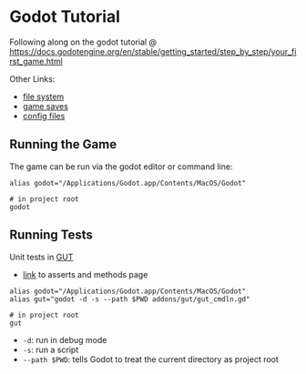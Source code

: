 # Godot Tutorial

Following along on the godot tutorial @
https://docs.godotengine.org/en/stable/getting_started/step_by_step/your_first_game.html

Other Links:

 - [file system](https://docs.godotengine.org/en/stable/getting_started/step_by_step/filesystem.html)
 - [game saves](https://docs.godotengine.org/en/stable/tutorials/io/saving_games.html)
 - [config files](https://docs.godotengine.org/en/stable/classes/class_configfile.html)

## Running the Game

The game can be run via the godot editor or command line:

```
alias godot="/Applications/Godot.app/Contents/MacOS/Godot"

# in project root
godot
```

## Running Tests

Unit tests in [GUT](https://github.com/bitwes/Gut)

 - [link](https://github.com/bitwes/Gut/wiki/Asserts-and-Methods) to asserts and methods page

```
alias godot="/Applications/Godot.app/Contents/MacOS/Godot"
alias gut="godot -d -s --path $PWD addons/gut/gut_cmdln.gd"

# in project root
gut
```

 - `-d`: run in debug mode
 - `-s`: run a script
 - `--path $PWD`: tells Godot to treat the current directory as project root

